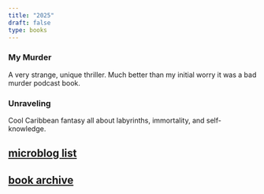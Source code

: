 ```yaml
--- 
title: "2025" 
draft: false 
type: books 
---
```


### My Murder

A very strange, unique thriller. Much better than my initial worry it was a bad murder podcast book.

### Unraveling

Cool Caribbean fantasy all about labyrinths, immortality, and self-knowledge.

## [microblog list](https://micro.brookshelley.com/2023/01/01/bookgoals.html)

## [book archive](/bookarchive)